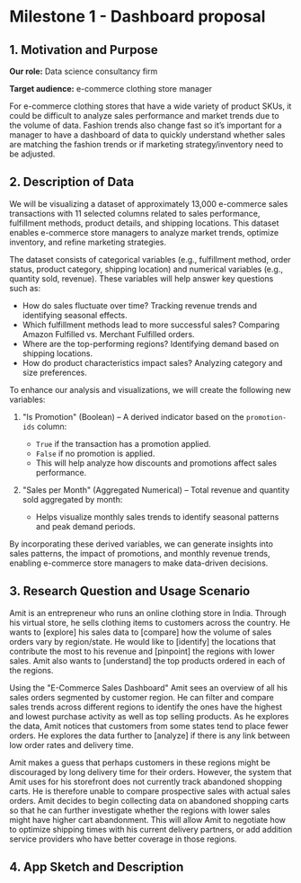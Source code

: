 # Milestone 1 - Dashboard proposal

## 1. Motivation and Purpose

**Our role:** Data science consultancy firm

**Target audience:** e-commerce clothing store manager

For e-commerce clothing stores that have a wide variety of product SKUs, it could be difficult to analyze sales performance and market trends due to the volume of data. Fashion trends also change fast so it’s important for a manager to have a dashboard of data to quickly understand whether sales are matching the fashion trends or if marketing strategy/inventory need to be adjusted.

## 2. Description of Data

We will be visualizing a dataset of approximately 13,000 e-commerce sales transactions with 11 selected columns related to sales performance, fulfillment methods, product details, and shipping locations. This dataset enables e-commerce store managers to analyze market trends, optimize inventory, and refine marketing strategies.

The dataset consists of categorical variables (e.g., fulfillment method, order status, product category, shipping location) and numerical variables (e.g., quantity sold, revenue). These variables will help answer key questions such as:

- How do sales fluctuate over time? Tracking revenue trends and identifying seasonal effects.
- Which fulfillment methods lead to more successful sales? Comparing Amazon Fulfilled vs. Merchant Fulfilled orders.
- Where are the top-performing regions? Identifying demand based on shipping locations.
- How do product characteristics impact sales? Analyzing category and size preferences.

To enhance our analysis and visualizations, we will create the following new variables:

1. "Is Promotion" (Boolean) – A derived indicator based on the `promotion-ids` column:

    - `True` if the transaction has a promotion applied.
    - `False` if no promotion is applied.
    - This will help analyze how discounts and promotions affect sales performance.

2. "Sales per Month" (Aggregated Numerical) – Total revenue and quantity sold aggregated by month:

    - Helps visualize monthly sales trends to identify seasonal patterns and peak demand periods.

By incorporating these derived variables, we can generate insights into sales patterns, the impact of promotions, and monthly revenue trends, enabling e-commerce store managers to make data-driven decisions.


## 3. Research Question and Usage Scenario

Amit is an entrepreneur who runs an online clothing store in India. Through his virtual store, he sells clothing items to customers across the country. He wants to [explore] his sales data to [compare] how the volume of sales orders vary by region/state. He would like to [identify] the locations that contribute the most to his revenue and [pinpoint] the regions with lower sales. Amit also wants to [understand] the top products ordered in each of the regions.

Using the "E-Commerce Sales Dashboard" Amit sees an overview of all his sales orders segmented by customer region. He can filter and compare sales trends across different regions to identify the ones have the highest and lowest purchase activity as well as top selling products. As he explores the data, Amit notices that customers from some states tend to place fewer orders. He explores the data further to [analyze] if there is any link between low order rates and delivery time.

Amit makes a guess that perhaps customers in these regions might be discouraged by long delivery time for their orders. However, the system that Amit uses for his storefront does not currently track abandoned shopping carts. He is therefore unable to compare prospective sales with actual sales orders. Amit decides to begin collecting data on abandoned shopping carts so that he can further investigate whether the regions with lower sales might have higher cart abandonment. This will allow Amit to negotiate how to optimize shipping times with his current delivery partners, or add addition service providers who have better coverage in those regions.

## 4. App Sketch and Description
